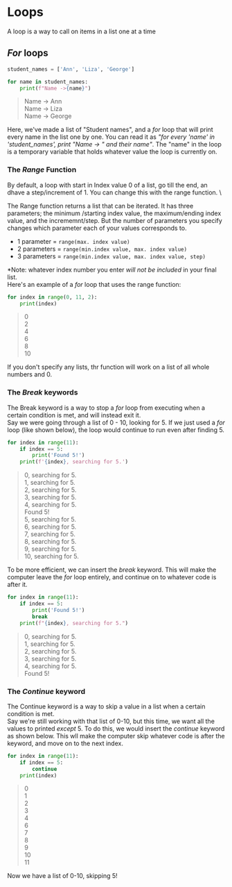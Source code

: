 # Loops 

A loop is a way to call on items in a list one at a time

## _For_ loops

```python
student_names = ['Ann', 'Liza', 'George']

for name in student_names:
    print(f"Name ->{name}")
```
>Name -> Ann \
Name -> Liza \
Name -> George

Here, we've made a list of "Student names", and a *for* loop that will print every name in the list one by one. You can read it as _"for every 'name' in 'student_names', print "Name -> " and their name"_. The "name" in the loop is a temporary variable that holds whatever value the loop is currently on. 

### The _Range_ Function

By default, a loop with start in Index value 0 of a list, go till the end, an dhave a step/increment of 1. You can change this with the range function.
\

The Range function returns a list that can be iterated. It has three parameters; the minimum /starting index value, the maximum/ending index value, and the incrememnt/step. But the number of parameters you specify changes which parameter each of your values corresponds to.
* 1 parameter = `range(max. index value)`
* 2 parameters = `range(min.index value, max. index value)`
* 3 parameters = `range(min.index value, max. index value, step)`

*Note: whatever index number you enter *will not be included* in your final list. \
Here's an example of a *for* loop that uses the range function:

```python
for index in range(0, 11, 2):
    print(index)
```
>0\
2\
4\
6\
8\
10

If you don't specify any lists, thr function will work on a list of all whole numbers and 0. 

### The *Break* keywords

The Break keyword is a way to stop a *for* loop from executing when a certain condition is met, and will instead exit it.\
Say we were going through a list of 0 - 10, looking for 5. If we just used a *for* loop (like shown below), the loop would continue to run even after finding 5.
```python
for index in range(11):
    if index == 5:
        print('Found 5!')
    print(f'{index}, searching for 5.')
```
>0, searching for 5.\
1, searching for 5.\
2, searching for 5.\
3, searching for 5.\
4, searching for 5.\
Found 5!\
5, searching for 5.\
6, searching for 5.\
7, searching for 5.\
8, searching for 5.\
9, searching for 5.\
10, searching for 5.

To be more efficient, we can insert the *break* keyword. This will make the computer leave the *for* loop entirely, and continue on to whatever code is after it.

```python
for index in range(11):
    if index == 5:
        print('Found 5!')
        break
    print(f"{index}, searching for 5.")
```

>0, searching for 5.\
1, searching for 5.\
2, searching for 5.\
3, searching for 5.\
4, searching for 5.\
Found 5!

### The *Continue* keyword

The Continue keyword is a way to skip a value in a list when a certain condition is met.\
Say we're still working with that list of 0-10, but this time, we want all the values to printed *except* 5. To do this, we would insert the *continue* keyword as shown below. This wll make the computer skip whatever code is after the keyword, and move on to the next index.

```python
for index in range(11):
    if index == 5:
        continue
    print(index)
```

>0\
1\
2\
3\
4\
6\
7\
8\
9\
10\
11

Now we have a list of 0-10, skipping 5!
